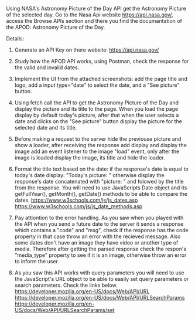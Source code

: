 Using NASA's Astronomy Picture of the Day API get the Astronomy Picture of the selected day.
Go to the Nasa Api website https://api.nasa.gov/, access the Browse APIs section and there you find the documantation of the APOD: Astronomy Picture of the Day.

Details: 
1. Generate an API Key on there website: https://api.nasa.gov/

2. Study how the APOD API works, using Postman, check the response for the valid and invalid dates.

3. Implement the UI from the attached screenshots: add the page title and logo, add a input type="date" to select the date, and a "See picture" button.

3. Using fetch call the API to get the Astronomy Picture of the Day and display the picture and its title to the page. When you load the page display by default today's picture, after that when the user selects a date and clicks on the "See picture" button display the picture for the selected date and its title.

4. Before making a request to the server hide the previouse picture and show a loader, after receiving the response add display and display the image add an event listener to the image "load" event, only after the image is loaded display the image, its title and hide the loader.

5. Format the title text based on the date: if the response's date is equal to today's date display: "Today's picture: " otherwise display the response's date concatenated with "picture: " and folowed by the title from the response. You will need to use JavaScripts Date object and its getFullYear(), getMonth(), getDate() methods to be able to compare the dates.
    https://www.w3schools.com/js/js_dates.asp
    https://www.w3schools.com/js/js_date_methods.asp


6. Pay attiontion to the error handling. As you saw when you played with the API when you send a future date to the server it sends a response which contains a "code" and "msg", check if the response has the code property in that case throw an error with the recieved message. Also some dates don't have an image they have video or another type of media. Therefore after getting the parsed response check the respon's "media_type" property to see if it is an image, otherwise throw an error to inform the user. 

7. As you saw this API works with query parameters you will need to use the JavaScript's URL object to be able to easily set query parameters or search parameters. Check the links below.
    https://developer.mozilla.org/en-US/docs/Web/API/URL
    https://developer.mozilla.org/en-US/docs/Web/API/URLSearchParams
    https://developer.mozilla.org/en-US/docs/Web/API/URLSearchParams/set

